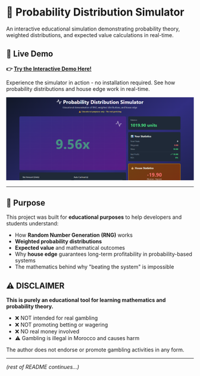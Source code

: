 # 🎲 Probability Distribution Simulator

An interactive educational simulation demonstrating probability theory, weighted distributions, and expected value calculations in real-time.

## 🚀 Live Demo

**👉 [Try the Interactive Demo Here!](https://bahasalah255.github.io/probability-simulator/)**

Experience the simulator in action - no installation required. See how probability distributions and house edge work in real-time.

![Demo Screenshot](demo.png)

---

## 🎯 Purpose

This project was built for **educational purposes** to help developers and students understand:

- How **Random Number Generation (RNG)** works
- **Weighted probability distributions**
- **Expected value** and mathematical outcomes
- Why **house edge** guarantees long-term profitability in probability-based systems
- The mathematics behind why "beating the system" is impossible

## ⚠️ DISCLAIMER

**This is purely an educational tool for learning mathematics and probability theory.**

- ❌ NOT intended for real gambling
- ❌ NOT promoting betting or wagering
- ❌ NO real money involved
- ⚠️ Gambling is illegal in Morocco and causes harm

The author does not endorse or promote gambling activities in any form.

---

*(rest of README continues...)*

